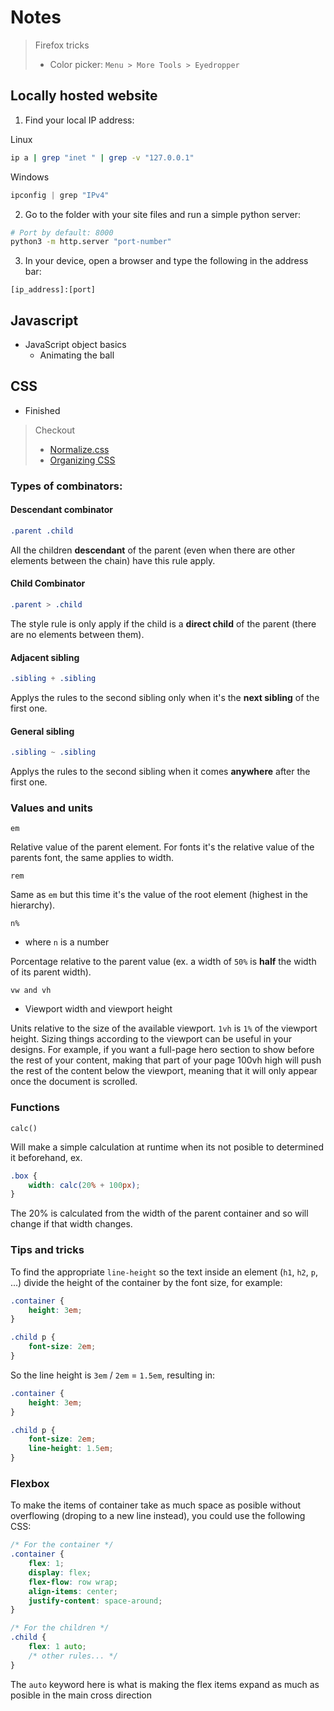 # Notes

> Firefox tricks
> - Color picker: `Menu > More Tools > Eyedropper`

## Locally hosted website

1. Find your local IP address:

Linux
```bash
ip a | grep "inet " | grep -v "127.0.0.1"
```

Windows
```ps1
ipconfig | grep "IPv4"
```

2. Go to the folder with your site files and run a simple python server:
```bash
# Port by default: 8000
python3 -m http.server "port-number"
```

3. In your device, open a browser and type the following in the address bar:
```plaintext
[ip_address]:[port]
```

## Javascript
- JavaScript object basics
    - Animating the ball

## CSS
- Finished

> Checkout 
> - [Normalize.css](https://necolas.github.io/normalize.css/)
> - [Organizing CSS](https://developer.mozilla.org/en-US/docs/Learn/CSS/Building_blocks/Organizing)

### Types of combinators:

#### Descendant combinator 

```css    
.parent .child
```

All the children **descendant** of the parent (even when there are other elements between the chain) have this rule apply.

#### Child Combinator

```css
.parent > .child
```

The style rule is only apply if the child is a **direct child** of the parent (there are no elements between them).


#### Adjacent sibling

```css
.sibling + .sibling
```

Applys the rules to the second sibling only when it's the **next sibling** of the first one.

#### General sibling

```css
.sibling ~ .sibling
```

Applys the rules to the second sibling when it comes **anywhere** after the first one.

### Values and units

    em

Relative value of the parent element. For fonts it's the relative value of the parents font, the same applies to width.

    rem

Same as `em` but this time it's the value of the root element (highest in the hierarchy).

    n%

- where `n` is a number

Porcentage relative to the parent value (ex. a width of `50%` is **half** the width of its parent width).


    vw and vh
- Viewport width and viewport height

Units relative to the size of the available viewport. `1vh` is `1%` of the viewport height. Sizing things according to the viewport can be useful in your designs. For example, if you want a full-page hero section to show before the rest of your content, making that part of your page 100vh high will push the rest of the content below the viewport, meaning that it will only appear once the document is scrolled.

### Functions

    calc()

Will make a simple calculation at runtime when its not posible to determined it beforehand, ex.

```css
.box {
    width: calc(20% + 100px);
}
```

The 20% is calculated from the width of the parent container and so will change if that width changes.

### Tips and tricks
To find the appropriate `line-height` so the text inside an element (`h1`, `h2`, `p`, ...)
divide the height of the container by the font size, for example:
```css
.container {
    height: 3em;
}

.child p {
    font-size: 2em;
}
```  

So the line height is `3em` / `2em` = `1.5em`, resulting in:
```css
.container {
    height: 3em;
}

.child p {
    font-size: 2em;
    line-height: 1.5em;
}
```

### Flexbox

To make the items of container take as much space as posible without overflowing (droping to
a new line instead), you could use the following CSS:

```css
/* For the container */
.container {
    flex: 1;
    display: flex;
    flex-flow: row wrap;
    align-items: center;
    justify-content: space-around;
}

/* For the children */
.child {
    flex: 1 auto;
    /* other rules... */
}
```

The `auto` keyword here is what is making the flex items expand as much as posible in the main cross direction